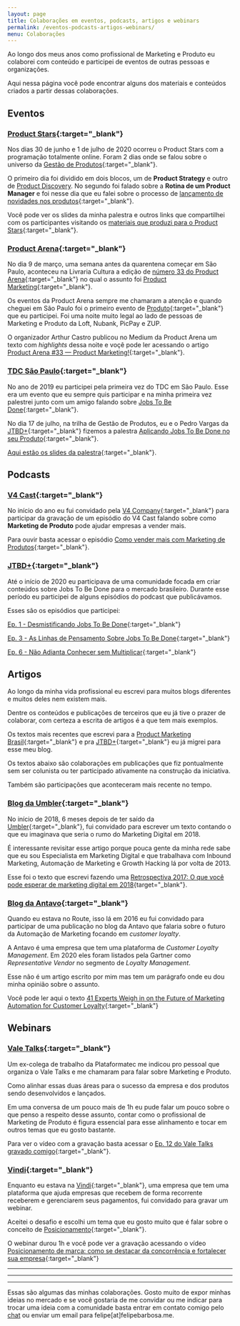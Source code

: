 ```yaml
---
layout: page
title: Colaborações em eventos, podcasts, artigos e webinars
permalink: /eventos-podcasts-artigos-webinars/
menu: Colaborações
---
```


Ao longo dos meus anos como profissional de Marketing e Produto eu colaborei com conteúdo e participei de eventos de outras pessoas e organizações.

Aqui nessa página você pode encontrar alguns dos materiais e conteúdos criados a partir dessas colaborações.

## Eventos

### [Product Stars](https://www.productstars.com.br/){:target="_blank"}

Nos dias 30 de junho e 1 de julho de 2020 ocorreu o Product Stars com a programação totalmente online. Foram 2 dias onde se falou sobre o universo da [Gestão de Produtos](/desconto-curso-pm3/#desconto){:target="_blank"}.

O primeiro dia foi dividido em dois blocos, um de **Product Strategy** e outro de [Product Discovery](/desconto-curso-pm3/#desconto-discovery). No segundo foi falado sobre a **Rotina de um Product Manager** e foi nesse dia que eu falei sobre o processo de [lançamento de novidades nos produtos](/lancamento-de-novidades-produto/){:target="_blank"}.

Você pode ver os slides da minha palestra e outros links que compartilhei com os participantes visitando os [materiais que produzi para o Product Stars](/product-stars-materiais/){:target="_blank"}.

### [Product Arena](https://productarena.io/){:target="_blank"}

No dia 9 de março, uma semana antes da quarentena começar em São Paulo, aconteceu na Livraria Cultura a edição de [número 33 do Product Arena](https://www.eventbrite.com/e/33o-product-arena-product-marketing-livraria-cultura-sp-tickets-92587412443#){:target="_blank"} no qual o assunto foi [Product Marketing](/marketing-de-produto/){:target="_blank"}.

Os eventos da Product Arena sempre me chamaram a atenção e quando cheguei em São Paulo foi o primeiro evento de [Produto](/produto/){:target="_blank"} que eu participei. Foi uma noite muito legal ao lado de pessoas de Marketing e Produto da Loft, Nubank, PicPay e ZUP.

O organizador Arthur Castro publicou no Medium da Product Arena um texto com *highlights* dessa noite e voçê pode ler acessando o artigo [Product Arena #33 — Product Marketing!](https://medium.com/product-hero/product-arena-33-product-marketing-5b3497a341c2){:target="_blank"}.

### [TDC São Paulo](https://thedevconf.com/tdc/2020/index.html){:target="_blank"}

No ano de 2019 eu participei pela primeira vez do TDC em São Paulo. Esse era um evento que eu sempre quis participar e na minha primeira vez palestrei junto com um amigo falando sobre [Jobs To Be Done](/jobs-to-be-done-definicao/){:target="_blank"}.

No dia 17 de julho, na trilha de Gestão de Produtos, eu e o Pedro Vargas da [JTBD+](https://www.jtbd.plus/){:target="_blank"} fizemos a palestra [Aplicando Jobs To Be Done no seu Produto](https://thedevconf.com/tdc/2019/saopaulo/trilha-gestao-de-produto#descricao-111){:target="_blank"}.

[Aqui estão os slides da palestra](https://s3-sa-east-1.amazonaws.com/thedevconf/presentations/TDC2019SP/gestaoprod/MGC-4363_2019-08-23T014551_JTBD-%20TDC%20-%20SP.pdf){:target="_blank"}.

## Podcasts

### [V4 Cast](https://open.spotify.com/show/0aRkyjwe9ABN95ljXnzJN0){:target="_blank"}

No início do ano eu fui convidado pela [V4 Company](https://v4company.com/home/){:target="_blank"} para participar da gravação de um episódio do V4 Cast falando sobre como **Marketing de Produto** pode ajudar empresas a vender mais.

Para ouvir basta acessar o episódio [Como vender mais com Marketing de Produtos](https://open.spotify.com/episode/5Yi8QDKVJhrBDWPC7ulFff){:target="_blank"}.

### [JTBD+](https://anchor.fm/jtbdplus/episodes/){:target="_blank"}

Até o início de 2020 eu participava de uma comunidade focada em criar conteúdos sobre Jobs To Be Done para o mercado brasileiro. Durante esse período eu participei de alguns episódios do podcast que publicávamos.

Esses são os episódios que participei:

[Ep. 1 - Desmistificando Jobs To Be Done](https://anchor.fm/jtbdplus/episodes/1-Desmistificando-Jobs-to-be-done-e5mptd){:target="_blank"}

[Ep. 3 - As Linhas de Pensamento Sobre Jobs To Be Done](https://anchor.fm/jtbdplus/episodes/3-As-linhas-de-pensamento-sobre-JTBD-e6ong6){:target="_blank"}

[Ep. 6 - Não Adianta Conhecer sem Multiplicar](https://anchor.fm/jtbdplus/episodes/6-No-adianta-conhecer-sem-multiplicar-e8hd91){:target="_blank"}

## Artigos

Ao longo da minha vida profissional eu escrevi para muitos blogs diferentes e muitos deles nem existem mais. 

Dentre os conteúdos e publicações de terceiros que eu já tive o prazer de colaborar, com certeza a escrita de artigos é a que tem mais exemplos.

Os textos mais recentes que escrevi para a [Product Marketing Brasil](https://medium.com/product-marketing-brasil){:target="_blank"} e pra [JTBD+](https://medium.com/jtbd){:target="_blank"} eu já migrei para esse meu blog.

Os textos abaixo são colaborações em publicações que fiz pontualmente sem ser colunista ou ter participado ativamente na construção da iniciativa.

Também são participações que aconteceram mais recente no tempo.

### [Blog da Umbler](https://blog.umbler.com/br/){:target="_blank"}

No início de 2018, 6 meses depois de ter saído da [Umbler](https://www.umbler.com/br){:target="_blank"}, fui convidado para escrever um texto contando o que eu imaginava que seria o rumo do Marketing Digital em 2018.

É interessante revisitar esse artigo porque pouca gente da minha rede sabe que eu sou Especialista em Marketing Digital e que trabalhava com Inbound Marketing, Automação de Marketing e Growth Hacking lá por volta de 2013.

Esse foi o texto que escrevi fazendo uma [Retrospectiva 2017: O que você pode esperar de marketing digital em 2018](https://blog.umbler.com/br/retrospectiva-2017-o-que-voce-pode-esperar-de-2018/){target="_blank"}.

### [Blog da Antavo](https://antavo.com/){:target="_blank"}

Quando eu estava no Route, isso lá em 2016 eu fui convidado para participar de uma publicação no blog da Antavo que falaria sobre o futuro da Automação de Marketing focando em *customer loyalty*.

A Antavo é uma empresa que tem uma plataforma de *Customer Loyalty Management*. Em 2020 eles foram listados pela Gartner como *Representative Vendor* no segmento de *Loyalty Management*.

Esse não é um artigo escrito por mim mas tem um parágrafo onde eu dou minha opinião sobre o assunto.

Você pode ler aqui o texto [41 Experts Weigh in on the Future of Marketing Automation for Customer Loyalty](https://antavo.com/blog/41-experts-weigh-in-on-the-future-of-marketing-automation-for-customer-loyalty/){:target="_blank"}

## Webinars

### [Vale Talks](https://www.youtube.com/channel/UCT6PWx50Jbs55jzK--zFq8w){:target="_blank"}

Um ex-colega de trabalho da Plataformatec me indicou pro pessoal que organiza o Vale Talks e me chamaram para falar sobre Marketing e Produto. 

Como alinhar essas duas áreas para o sucesso da empresa e dos produtos sendo desenvolvidos e lançados.

Em uma conversa de um pouco mais de 1h eu pude falar um pouco sobre o que penso a respeito desse assunto, contar como o profissional de Marketing de Produto é figura essencial para esse alinhamento e tocar em outros temas que eu gosto bastante.

Para ver o vídeo com a gravação basta acessar o [Ep. 12 do Vale Talks gravado comigo](https://www.youtube.com/watch?v=Yj55UUT0Mqw){:target="_blank"}.

### [Vindi](https://www.youtube.com/channel/UCiQ52YlrXz7V5H45JF403WA){:target="_blank"}

Enquanto eu estava na [Vindi](){:target="_blank"}, uma empresa que tem uma plataforma que ajuda empresas que recebem de forma recorrente receberem e gerenciarem seus pagamentos, fui convidado para gravar um webinar.

Aceitei o desafio e escolhi um tema que eu gosto muito que é falar sobre o conceito de [Posicionamento](/miopia-em-marketing-e-posicionamento/){:target="_blank"}.

O webinar durou 1h e você pode ver a gravação acessando o vídeo [Posicionamento de marca: como se destacar da concorrência e fortalecer sua empresa](https://www.youtube.com/watch?v=365GJhVNYsA){:target="_blank"}

---
---
---

Essas são algumas das minhas colaborações. Gosto muito de expor minhas ideias no mercado e se você gostaria de me convidar ou me indicar para trocar uma ideia com a comunidade basta entrar em contato comigo pelo [chat](#hs-open-chat) ou enviar um email para felipe[at]felipebarbosa.me.